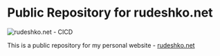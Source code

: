 # Public Repository for rudeshko.net

![rudeshko.net - CICD](https://github.com/rudeshko/rudeshko.net/workflows/rudeshko.net%20-%20CICD/badge.svg)

This is a public repository for my personal website - [rudeshko.net](https://rudeshko.net/)
